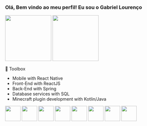 ### Olá, Bem vindo ao meu perfil! Eu sou o Gabriel Lourenço


<div>
    <img height="150em" src="https://github-readme-stats-ten-gilt.vercel.app/api?username=gabrielreisresende&show_icons=true&theme=dracula&count_private=true">
    <img height="150em" src="https://github-readme-stats-ten-gilt.vercel.app/api/top-langs/?username=gabrielreisresende&layout=compact&theme=dracula">
</div>

🧰 Toolbox
  <ul>
      <li>Mobile with React Native</li>
      <li>Front-End with ReactJS</li>
      <li>Back-End with Spring</li>
      <li>Database services with SQL</li>
      <li>Minecraft plugin development with Kotlin/Java</li>
  </ul>
  <div>
    <img height='50em' src='https://cdn.worldvectorlogo.com/logos/java-4.svg'>
    <img height='50em' src='https://cdn.worldvectorlogo.com/logos/spring-3.svg'>
    <img height='50em' src="https://cdn.worldvectorlogo.com/logos/typescript.svg">
    <img height='50em' src="https://cdn.worldvectorlogo.com/logos/logo-javascript.svg">
    <img height='50em' src="https://cdn.worldvectorlogo.com/logos/react-2.svg">
    <img height='50em' src="https://cdn.worldvectorlogo.com/logos/html-1.svg">
    <img height='50em' src='https://cdn.worldvectorlogo.com/logos/css-3.svg'>
    <img height='50em' src='https://cdn.worldvectorlogo.com/logos/kotlin-1.svg'>
  </div>


 
